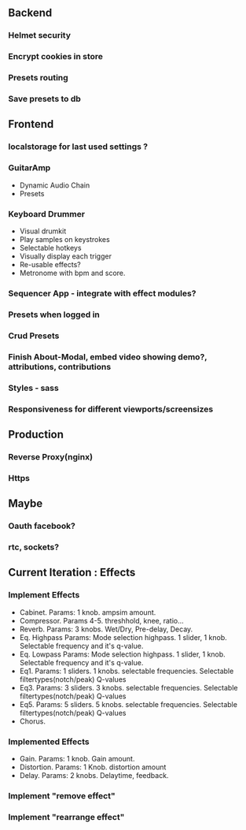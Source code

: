 ## Backend
### Helmet security
### Encrypt cookies in store
### Presets routing
### Save presets to db
## Frontend
### localstorage for last used settings ?
### GuitarAmp
  * Dynamic Audio Chain
  * Presets
### Keyboard Drummer
  * Visual drumkit
  * Play samples on keystrokes
  * Selectable hotkeys
  * Visually display each trigger
  * Re-usable effects?
  * Metronome with bpm and score.
### Sequencer App - integrate with effect modules?
### Presets when logged in
### Crud Presets
### Finish About-Modal, embed video showing demo?, attributions, contributions
### Styles - sass
### Responsiveness for different viewports/screensizes

## Production
### Reverse Proxy(nginx)
### Https

## Maybe
### Oauth facebook?
### rtc, sockets?

## Current Iteration : Effects
### Implement Effects
  * Cabinet. Params: 1 knob. ampsim amount.
  * Compressor. Params 4-5. threshhold, knee, ratio...
  * Reverb. Params: 3 knobs. Wet/Dry, Pre-delay, Decay.
  * Eq. Highpass Params: Mode selection highpass. 1 slider, 1 knob. Selectable frequency and it's q-value.
  * Eq. Lowpass Params: Mode selection highpass. 1 slider, 1 knob. Selectable frequency and it's q-value.
  * Eq1. Params: 1 sliders. 1 knobs. selectable frequencies. Selectable filtertypes(notch/peak) Q-values
  * Eq3. Params: 3 sliders. 3 knobs. selectable frequencies. Selectable filtertypes(notch/peak) Q-values
  * Eq5. Params: 5 sliders. 5 knobs. selectable frequencies. Selectable filtertypes(notch/peak) Q-values
  * Chorus.
  
### Implemented Effects
  * Gain. Params: 1 knob. Gain amount.
  * Distortion. Params: 1 Knob. distortion amount
  * Delay. Params: 2 knobs. Delaytime, feedback.
### Implement "remove effect"
### Implement "rearrange effect"
